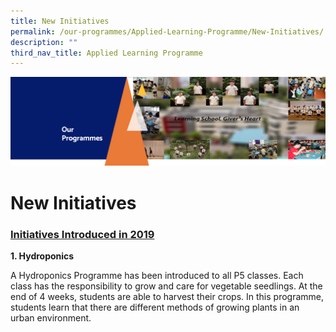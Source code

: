 ```yaml
---
title: New Initiatives
permalink: /our-programmes/Applied-Learning-Programme/New-Initiatives/
description: ""
third_nav_title: Applied Learning Programme
---
```

![](/images/OurProgrammes1.png)

New Initiatives
===============

### <u>Initiatives Introduced in 2019</u>

  

<b>1\. Hydroponics</b>

  

A Hydroponics Programme has been introduced to all P5 classes. Each class has the responsibility to grow and care for vegetable seedlings. At the end of 4 weeks, students are able to harvest their crops. In this programme, students learn that there are different methods of growing plants in an urban environment.